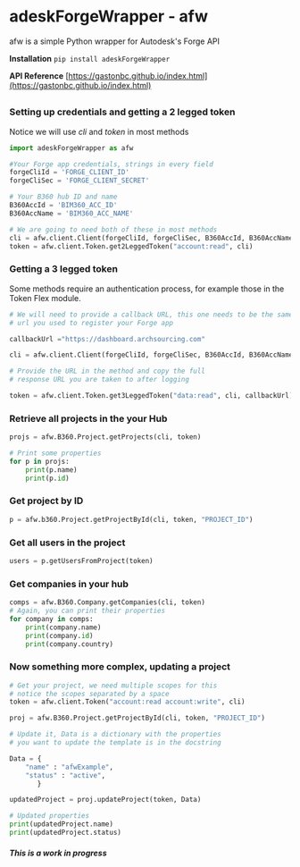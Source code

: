 # adeskForgeWrapper - afw

afw is a simple Python wrapper for Autodesk's Forge API

**Installation** `pip install adeskForgeWrapper`

**API Reference** [https://gastonbc.github.io/index.html](https://gastonbc.github.io/index.html)

##
### Setting up credentials and getting a 2 legged token
Notice we will use *cli* and *token* in most methods
```Python
import adeskForgeWrapper as afw

#Your Forge app credentials, strings in every field
forgeCliId = 'FORGE_CLIENT_ID'
forgeCliSec = 'FORGE_CLIENT_SECRET'

# Your B360 hub ID and name
B360AccId = 'BIM360_ACC_ID'
B360AccName = 'BIM360_ACC_NAME'

# We are going to need both of these in most methods
cli = afw.client.Client(forgeCliId, forgeCliSec, B360AccId, B360AccName)
token = afw.client.Token.get2LeggedToken("account:read", cli)
```
### Getting a 3 legged token
Some methods require an authentication process, for example those in the Token Flex module.
```Python
# We will need to provide a callback URL, this one needs to be the same 
# url you used to register your Forge app

callbackUrl ="https://dashboard.archsourcing.com"

cli = afw.client.Client(forgeCliId, forgeCliSec, B360AccId, B360AccName)

# Provide the URL in the method and copy the full 
# response URL you are taken to after logging

token = afw.client.Token.get3LeggedToken("data:read", cli, callbackUrl)
```

### Retrieve all projects in the your Hub
```Python
projs = afw.B360.Project.getProjects(cli, token)

# Print some properties
for p in projs:
    print(p.name)
    print(p.id)
```
### Get project by ID
```Python
p = afw.b360.Project.getProjectById(cli, token, "PROJECT_ID")
```
### Get all users in the project
```Python
users = p.getUsersFromProject(token)
```
### Get companies in your hub
```Python
comps = afw.B360.Company.getCompanies(cli, token)
# Again, you can print their properties
for company in comps:
    print(company.name)
    print(company.id)
    print(company.country)
```

### Now something more complex, updating a project
```Python
# Get your project, we need multiple scopes for this
# notice the scopes separated by a space
token = afw.client.Token("account:read account:write", cli)

proj = afw.B360.Project.getProjectById(cli, token, "PROJECT_ID")

# Update it, Data is a dictionary with the properties 
# you want to update the template is in the docstring

Data = {
	"name" : "afwExample",
	"status" : "active",
       }

updatedProject = proj.updateProject(token, Data)

# Updated properties
print(updatedProject.name)
print(updatedProject.status)
```
##### ***This is a work in progress***
